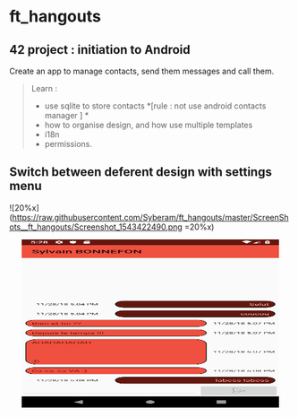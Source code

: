 # ft_hangouts
## 42 project : initiation to Android
Create an app to manage contacts, send them messages and call them.
> Learn :
> - use sqlite to store contacts *[rule : not use android contacts manager ] *
> - how to organise design, and how use multiple templates
> - i18n
> - permissions.

## Switch between deferent design with settings menu

![20%x] (<https://raw.githubusercontent.com/Syberam/ft_hangouts/master/ScreenShots__ft_hangouts/Screenshot_1543422490.png> =20%x)


<p align="center">
  <img width="460" height="300" src="https://raw.githubusercontent.com/Syberam/ft_hangouts/master/ScreenShots__ft_hangouts/Screenshot_1543422490.png?token=AXJhythZ5JDItNpOrnay-qVmTEenu2loks5cGhHywA%3D%3D/460/300">
</p>


